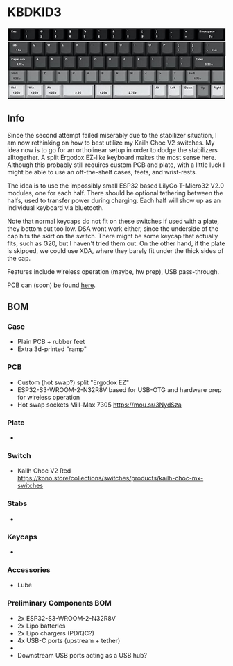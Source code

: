 # KBDKID3

![KBDKID3](img/kbdkid.png "KBDKID3")

## Info

Since the second attempt failed miserably due to the stabilizer situation, I am now rethinking on how to best utilize my
Kailh Choc V2 switches. My idea now is to go for an ortholinear setup in order to dodge the stabilizers alltogether. A
split Ergodox EZ-like keyboard makes the most sense here. Although this probably still requires custom PCB and plate,
with a little luck I might be able to use an off-the-shelf cases, feets, and wrist-rests.

The idea is to use the impossibly small ESP32 based LilyGo T-Micro32 V2.0 modules, one for each half. There should be
optional tethering between the halfs, used to transfer power during charging. Each half will show up as an individual
keyboard via bluetooth.

Note that normal keycaps do not fit on these switches if used with a plate, they bottom out too low. DSA wont work
either, since the underside of the cap hits the skirt on the switch. There might be some keycap that actually fits, such
as G20, but I haven't tried them out. On the other hand, if the plate is skipped, we could use XDA, where they barely
fit under the thick sides of the cap.

Features include wireless operation (maybe, hw prep), USB pass-through.

PCB can (soon) be found [here](https://github.com/Tubbles/kbdkid3-pcb).

## BOM

### Case

* Plain PCB + rubber feet
* Extra 3d-printed "ramp"

### PCB

* Custom (hot swap?) split "Ergodox EZ"
* ESP32-S3-WROOM-2-N32R8V based for USB-OTG and hardware prep for wireless operation
* Hot swap sockets Mill-Max 7305 https://mou.sr/3NydSza

### Plate

*

### Switch

* Kailh Choc V2 Red https://kono.store/collections/switches/products/kailh-choc-mx-switches

### Stabs

*

### Keycaps

*

### Accessories

* Lube

### Preliminary Components BOM

* 2x ESP32-S3-WROOM-2-N32R8V
* 2x Lipo batteries
* 2x Lipo chargers (PD/QC?)
* 4x USB-C ports (upstream + tether)
*
* Downstream USB ports acting as a USB hub?
